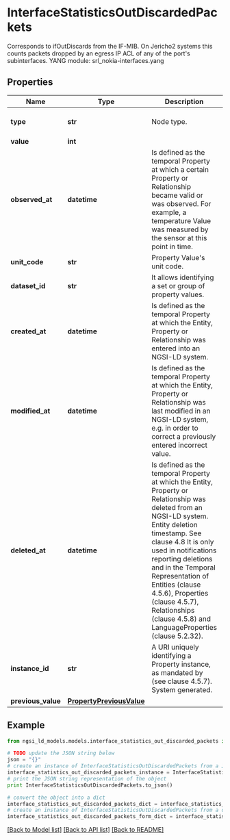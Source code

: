 # InterfaceStatisticsOutDiscardedPackets

Corresponds to ifOutDiscards from the IF-MIB.  On Jericho2 systems this counts packets dropped by an egress IP ACL of any of the port's subinterfaces.  YANG module: srl_nokia-interfaces.yang 

## Properties

Name | Type | Description | Notes
------------ | ------------- | ------------- | -------------
**type** | **str** | Node type.  | [optional] [default to 'Property']
**value** | **int** |  | 
**observed_at** | **datetime** | Is defined as the temporal Property at which a certain Property or Relationship became valid or was observed. For example, a temperature Value was measured by the sensor at this point in time.  | [optional] 
**unit_code** | **str** | Property Value&#39;s unit code.  | [optional] 
**dataset_id** | **str** | It allows identifying a set or group of property values.  | [optional] 
**created_at** | **datetime** | Is defined as the temporal Property at which the Entity, Property or Relationship was entered into an NGSI-LD system.  | [optional] [readonly] 
**modified_at** | **datetime** | Is defined as the temporal Property at which the Entity, Property or Relationship was last modified in an NGSI-LD system, e.g. in order to correct a previously entered incorrect value.  | [optional] [readonly] 
**deleted_at** | **datetime** | Is defined as the temporal Property at which the Entity, Property or Relationship was deleted from an NGSI-LD system.  Entity deletion timestamp. See clause 4.8 It is only used in notifications reporting deletions and in the Temporal Representation of Entities (clause 4.5.6), Properties (clause 4.5.7), Relationships (clause 4.5.8) and LanguageProperties (clause 5.2.32).  | [optional] [readonly] 
**instance_id** | **str** | A URI uniquely identifying a Property instance, as mandated by (see clause 4.5.7). System generated.  | [optional] [readonly] 
**previous_value** | [**PropertyPreviousValue**](PropertyPreviousValue.md) |  | [optional] 

## Example

```python
from ngsi_ld_models.models.interface_statistics_out_discarded_packets import InterfaceStatisticsOutDiscardedPackets

# TODO update the JSON string below
json = "{}"
# create an instance of InterfaceStatisticsOutDiscardedPackets from a JSON string
interface_statistics_out_discarded_packets_instance = InterfaceStatisticsOutDiscardedPackets.from_json(json)
# print the JSON string representation of the object
print InterfaceStatisticsOutDiscardedPackets.to_json()

# convert the object into a dict
interface_statistics_out_discarded_packets_dict = interface_statistics_out_discarded_packets_instance.to_dict()
# create an instance of InterfaceStatisticsOutDiscardedPackets from a dict
interface_statistics_out_discarded_packets_form_dict = interface_statistics_out_discarded_packets.from_dict(interface_statistics_out_discarded_packets_dict)
```
[[Back to Model list]](../README.md#documentation-for-models) [[Back to API list]](../README.md#documentation-for-api-endpoints) [[Back to README]](../README.md)


